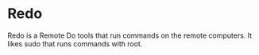 # Redo
Redo is a Remote Do tools that run commands on the remote computers. It likes sudo that runs commands with root.
